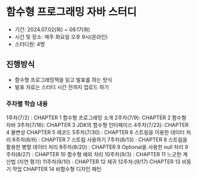 # 함수형 프로그래밍 자바 스터디
- 기간: 2024.07.02(화) ~ 09.17(화) 
- 시간 및 장소: 매주 화요일 오후 9시(온라인)
- 스터디원: 4명

## 진행방식
- 함수형 프로그래밍책을 읽고 발표를 하는 방식
- 발표 자료는 스터디 시간 전까지 업로드 하기

### 주차별 학습 내용
1주차(7/2) :
CHAPTER 1 함수형 프로그래밍 소개
2주차(7/9):
CHAPTER 2 함수형 자바
3주차(7/16):
CHAPTER 3 JDK의 함수형 인터페이스
4주차(7/23):
CHAPTER 4 불변성
CHAPTER 5 레코드
5주차(7/30) :
CHAPTER 6 스트림을 이용한 데이터 처리
6주차(8/6) :
CHAPTER 7 스트림 사용하기
7주차(8/13) :
CHAPTER 8 스트림을 활용한 병렬 데이터 처리
8주차(8/20) :
CHAPTER 9 Optional을 사용한 null 처리
9주차(8/27) :
CHAPTER 10 함수형 예외 처리
10주차(9/3) :
CHAPTER 11 느긋한 계산법 (지연 평가)
11주차(9/10) :
CHAPTER 12 재귀
12주차:(9/17)
CHAPTER 13 비동기 작업
CHAPTER 14 비함수형 디자인 패턴
